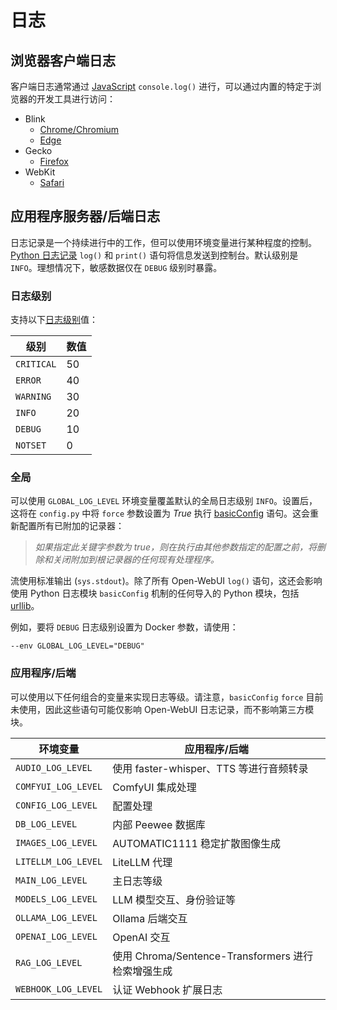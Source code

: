# 日志

## 浏览器客户端日志 ##

客户端日志通常通过 [JavaScript](https://developer.mozilla.org/zh-CN/docs/Web/API/console/log_static) `console.log()` 进行，可以通过内置的特定于浏览器的开发工具进行访问：
* Blink
  * [Chrome/Chromium](https://developer.chrome.com/docs/devtools/)
  * [Edge](https://learn.microsoft.com/zh-cn/microsoft-edge/devtools-guide-chromium/overview)
* Gecko
  * [Firefox](https://firefox-source-docs.mozilla.org/devtools-user/)
* WebKit
  * [Safari](https://developer.apple.com/safari/tools/)

## 应用程序服务器/后端日志 ##

日志记录是一个持续进行中的工作，但可以使用环境变量进行某种程度的控制。[Python 日志记录](https://docs.python.org/zh-cn/3/howto/logging.html) `log()` 和 `print()` 语句将信息发送到控制台。默认级别是 `INFO`。理想情况下，敏感数据仅在 `DEBUG` 级别时暴露。

### 日志级别 ###

支持以下[日志级别](https://docs.python.org/zh-cn/3/howto/logging.html#logging-levels)值：

| 级别       | 数值 |
| ---------- | ---- |
| `CRITICAL` | 50   |
| `ERROR`    | 40   |
| `WARNING`  | 30   |
| `INFO`     | 20   |
| `DEBUG`    | 10   |
| `NOTSET`   | 0    |

### 全局 ###

可以使用 `GLOBAL_LOG_LEVEL` 环境变量覆盖默认的全局日志级别 `INFO`。设置后，这将在 `config.py` 中将 `force` 参数设置为 *True* 执行 [basicConfig](https://docs.python.org/zh-cn/3/library/logging.html#logging.basicConfig) 语句。这会重新配置所有已附加的记录器：
> _如果指定此关键字参数为 true，则在执行由其他参数指定的配置之前，将删除和关闭附加到根记录器的任何现有处理程序。_

流使用标准输出 (`sys.stdout`)。除了所有 Open-WebUI `log()` 语句，这还会影响使用 Python 日志模块 `basicConfig` 机制的任何导入的 Python 模块，包括 [urllib](https://docs.python.org/zh-cn/3/library/urllib.html)。

例如，要将 `DEBUG` 日志级别设置为 Docker 参数，请使用：
```
--env GLOBAL_LOG_LEVEL="DEBUG"
```

### 应用程序/后端 ###

可以使用以下任何组合的变量来实现日志等级。请注意，`basicConfig` `force` 目前未使用，因此这些语句可能仅影响 Open-WebUI 日志记录，而不影响第三方模块。

| 环境变量            | 应用程序/后端                                      |
| ------------------- | -------------------------------------------------- |
| `AUDIO_LOG_LEVEL`   | 使用 faster-whisper、TTS 等进行音频转录            |
| `COMFYUI_LOG_LEVEL` | ComfyUI 集成处理                                   |
| `CONFIG_LOG_LEVEL`  | 配置处理                                           |
| `DB_LOG_LEVEL`      | 内部 Peewee 数据库                                 |
| `IMAGES_LOG_LEVEL`  | AUTOMATIC1111 稳定扩散图像生成                     |
| `LITELLM_LOG_LEVEL` | LiteLLM 代理                                       |
| `MAIN_LOG_LEVEL`    | 主日志等级                                         |
| `MODELS_LOG_LEVEL`  | LLM 模型交互、身份验证等                           |
| `OLLAMA_LOG_LEVEL`  | Ollama 后端交互                                    |
| `OPENAI_LOG_LEVEL`  | OpenAI 交互                                        |
| `RAG_LOG_LEVEL`     | 使用 Chroma/Sentence-Transformers 进行检索增强生成 |
| `WEBHOOK_LOG_LEVEL` | 认证 Webhook 扩展日志                              |
